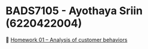 # BADS7105 - Ayothaya Sriin (6220422004)
🔹 [Homework 01 – Analysis of customer behaviors](https://github.com/ayocucu/BADS7105/tree/main/Homework%2001%20%E2%80%93%20Analysis%20of%20customer%20behaviors)
